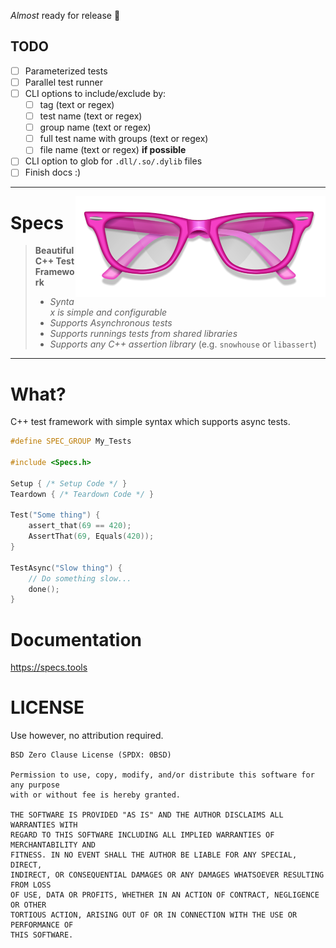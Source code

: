 _Almost_ ready for release 🎉


## TODO

- [ ] Parameterized tests
- [ ] Parallel test runner
- [ ] CLI options to include/exclude by:
  - [ ] tag (text or regex)
  - [ ] test name (text or regex)
  - [ ] group name (text or regex)
  - [ ] full test name with groups (text or regex)
  - [ ] file name (text or regex) **if possible**
- [ ] CLI option to glob for `.dll/.so/.dylib` files
- [ ] Finish docs :)

---

<img src="Resources/Images/Logo_400.png" align="right">

# Specs <!-- omit in toc -->

> **Beautiful C++ Test Framework**
>
> - _Syntax is simple and configurable_
> - _Supports Asynchronous tests_
> - _Supports runnings tests from shared libraries_
> - _Supports any C++ assertion library_ (e.g. `snowhouse` or `libassert`)

---

# What?  <!-- omit in toc -->

C++ test framework with simple syntax which supports async tests.

```cpp
#define SPEC_GROUP My_Tests

#include <Specs.h>

Setup { /* Setup Code */ }
Teardown { /* Teardown Code */ }

Test("Some thing") {
    assert_that(69 == 420);
    AssertThat(69, Equals(420));
}

TestAsync("Slow thing") {
    // Do something slow...
    done();
}
```

# Documentation

https://specs.tools

# LICENSE

Use however, no attribution required.

```
BSD Zero Clause License (SPDX: 0BSD)

Permission to use, copy, modify, and/or distribute this software for any purpose
with or without fee is hereby granted.

THE SOFTWARE IS PROVIDED "AS IS" AND THE AUTHOR DISCLAIMS ALL WARRANTIES WITH
REGARD TO THIS SOFTWARE INCLUDING ALL IMPLIED WARRANTIES OF MERCHANTABILITY AND
FITNESS. IN NO EVENT SHALL THE AUTHOR BE LIABLE FOR ANY SPECIAL, DIRECT,
INDIRECT, OR CONSEQUENTIAL DAMAGES OR ANY DAMAGES WHATSOEVER RESULTING FROM LOSS
OF USE, DATA OR PROFITS, WHETHER IN AN ACTION OF CONTRACT, NEGLIGENCE OR OTHER
TORTIOUS ACTION, ARISING OUT OF OR IN CONNECTION WITH THE USE OR PERFORMANCE OF
THIS SOFTWARE.
```